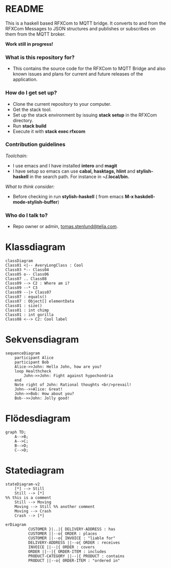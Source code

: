 # README #

This is a haskell based RFXCom to MQTT bridge. It converts to and from the RFXCom Messages to JSON structures and publishes or subscribes on them from the MQTT broker.

**Work still in progress!**


### What is this repository for? ###

* This contains the source code for the RFXCom to MQTT Bridge and also known issues and plans for current and future releases of the application.

### How do I get set up? ###

* Clone the current repository to your computer.
* Get the stack tool.
* Set up the stack environment by issuing **stack setup** in the RFXCom directory.
* Run **stack build**
* Execute it with **stack exec rfxcom**

### Contribution guidelines ###

_Toolchain:_

* I use emacs and I have installed **intero** and **magit**
* I have setup so emacs can use **cabal, hasktags, hlint** and **stylish-haskell** in the search path. For instance in **~/.local/bin.**

_What to think consider:_

* Before checking in run **stylish-haskell** ( from emacs **M-x haskdell-mode-stylish-buffer**)

### Who do I talk to? ###

* Repo owner or admin, tomas.stenlund@telia.com.

# Klassdiagram

```mermaid
classDiagram
Class01 <|-- AveryLongClass : Cool
Class03 *-- Class04
Class05 o-- Class06
Class07 .. Class08
Class09 --> C2 : Where am i?
Class09 --* C3
Class09 --|> Class07
Class07 : equals()
Class07 : Object[] elementData
Class01 : size()
Class01 : int chimp
Class01 : int gorilla
Class08 <--> C2: Cool label
```

# Sekvensdiagram

```mermaid
sequenceDiagram
    participant Alice
    participant Bob
    Alice->>John: Hello John, how are you?
    loop Healthcheck
        John->>John: Fight against hypochondria
    end
    Note right of John: Rational thoughts <br/>prevail!
    John-->>Alice: Great!
    John->>Bob: How about you?
    Bob-->>John: Jolly good!
```

# Flödesdiagram


```mermaid
graph TD;
    A-->B;
    A-->C;
    B-->D;
    C-->D;
```


# Statediagram
```mermaid
stateDiagram-v2
    [*] --> Still
    Still --> [*]
%% this is a comment
    Still --> Moving
    Moving --> Still %% another comment
    Moving --> Crash
    Crash --> [*]
```


```mermaid
erDiagram
          CUSTOMER }|..|{ DELIVERY-ADDRESS : has
          CUSTOMER ||--o{ ORDER : places
          CUSTOMER ||--o{ INVOICE : "liable for"
          DELIVERY-ADDRESS ||--o{ ORDER : receives
          INVOICE ||--|{ ORDER : covers
          ORDER ||--|{ ORDER-ITEM : includes
          PRODUCT-CATEGORY ||--|{ PRODUCT : contains
          PRODUCT ||--o{ ORDER-ITEM : "ordered in"
  ```

